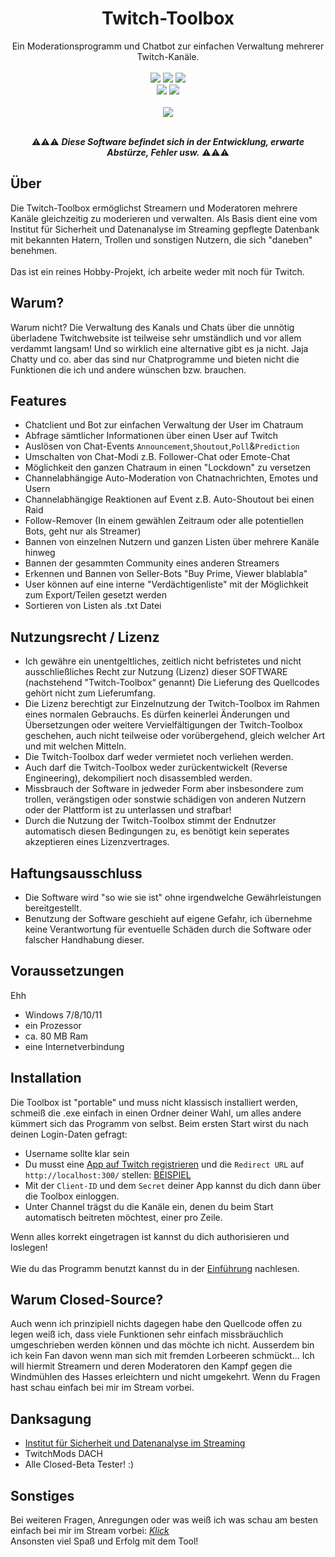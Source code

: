 
<div align=center style="text-align: center">
<h1 style="text-align: center"> Twitch-Toolbox </h1>
Ein Moderationsprogramm und Chatbot zur einfachen Verwaltung mehrerer Twitch-Kanäle.
</div>

<br>
<div align=center>
<img src="https://img.shields.io/badge/Windows%20x64-grey.svg?logo=windows" style="max-height: 300px;">  
<img src="https://img.shields.io/badge/.NET%206.0-grey.svg?logo=.net" style="max-height: 300px;">  
<img src="https://img.shields.io/badge/cSharp-grey.svg?logo=sharp" style="max-height: 300px;"> 
<br> 
<img src="https://img.shields.io/github/downloads/TehFl0w/Twitch-Toolbox/total" style="max-height: 300px;"> 
<img src="https://img.shields.io/github/downloads/TehFl0w/Twitch-Toolbox/latest/total" style="max-height: 300px;"> 
<br>
<br>  
<a href="https://www.twitch.tv/tehfl0w"><img src="https://img.shields.io/twitch/status/tehfl0w?logo=twitch&label=Twitch-Stream%3A&color=grey" style="max-height: 300px;"></a>
<br>
<br>
  
⚠⚠⚠ _**Diese Software befindet sich in der Entwicklung, erwarte Abstürze, Fehler usw.**_ ⚠⚠⚠
</div>

## Über
Die Twitch-Toolbox ermöglichst Streamern und Moderatoren mehrere Kanäle gleichzeitig zu moderieren und verwalten.
Als Basis dient eine vom Institut für Sicherheit und Datenanalyse im Streaming gepflegte Datenbank mit bekannten Hatern, Trollen und sonstigen Nutzern, die sich "daneben" benehmen.
<br><br>
Das ist ein reines Hobby-Projekt, ich arbeite weder mit noch für Twitch.

## Warum?
Warum nicht? Die Verwaltung des Kanals und Chats über die unnötig überladene Twitchwebsite ist teilweise sehr umständlich und vor allem verdammt langsam!
Und so wirklich eine alternative gibt es ja nicht. Jaja Chatty und co. aber das sind nur Chatprogramme und bieten nicht die Funktionen die ich und andere wünschen bzw. brauchen.

## Features
* Chatclient und Bot zur einfachen Verwaltung der User im Chatraum
* Abfrage sämtlicher Informationen über einen User auf Twitch
* Auslösen von Chat-Events `Announcement`,`Shoutout`,`Poll`&`Prediction`
* Umschalten von Chat-Modi z.B. Follower-Chat oder Emote-Chat
* Möglichkeit den ganzen Chatraum in einen "Lockdown" zu versetzen
* Channelabhängige Auto-Moderation von Chatnachrichten, Emotes und Usern
* Channelabhängige Reaktionen auf Event z.B. Auto-Shoutout bei einen Raid
* Follow-Remover (In einem gewählen Zeitraum oder alle potentiellen Bots, geht nur als Streamer)
* Bannen von einzelnen Nutzern und ganzen Listen über mehrere Kanäle hinweg
* Bannen der gesammten Community eines anderen Streamers
* Erkennen und Bannen von Seller-Bots "Buy Prime, Viewer blablabla"
* User können auf eine interne "Verdächtigenliste" mit der Möglichkeit zum Export/Teilen gesetzt werden
* Sortieren von Listen als .txt Datei

## Nutzungsrecht / Lizenz
* Ich gewähre ein unentgeltliches, zeitlich nicht befristetes und nicht ausschließliches Recht zur Nutzung (Lizenz) dieser SOFTWARE (nachstehend "Twitch-Toolbox“ genannt) Die Lieferung des Quellcodes gehört nicht zum Lieferumfang.
* Die Lizenz berechtigt zur Einzelnutzung der Twitch-Toolbox im Rahmen eines normalen Gebrauchs. Es dürfen keinerlei Änderungen und Übersetzungen oder weitere Vervielfältigungen der Twitch-Toolbox geschehen, auch nicht teilweise oder vorübergehend, gleich welcher Art und mit welchen Mitteln.
* Die Twitch-Toolbox darf weder vermietet noch verliehen werden.
* Auch darf die Twitch-Toolbox weder zurückentwickelt (Reverse Engineering), dekompiliert noch disassembled werden.
* Missbrauch der Software in jedweder Form aber insbesondere zum trollen, verängstigen oder sonstwie schädigen von anderen Nutzern oder der Plattform ist zu unterlassen und strafbar!
* Durch die Nutzung der Twitch-Toolbox stimmt der Endnutzer automatisch diesen Bedingungen zu, es benötigt kein seperates akzeptieren eines Lizenzvertrages.

## Haftungsausschluss
* Die Software wird "so wie sie ist" ohne irgendwelche Gewährleistungen bereitgestellt.
* Benutzung der Software geschieht auf eigene Gefahr, ich übernehme keine Verantwortung für eventuelle Schäden durch die Software oder falscher Handhabung dieser.

## Voraussetzungen
Ehh 
* Windows 7/8/10/11
* ein Prozessor
* ca. 80 MB Ram
* eine Internetverbindung

## Installation
Die Toolbox ist "portable" und muss nicht klassisch installiert werden, schmeiß die .exe einfach in einen Ordner deiner Wahl, um alles andere kümmert sich das Programm von selbst.
Beim ersten Start wirst du nach deinen Login-Daten gefragt:
* Username sollte klar sein
* Du musst eine [App auf Twitch registrieren](https://dev.twitch.tv/docs/authentication/register-app/) und die `Redirect URL` auf `http://localhost:300/` stellen: [BEISPIEL](https://github.com/TehFl0w/Twitch-Toolbox/blob/main/images/twitchapp.png)
* Mit der `Client-ID` und dem `Secret` deiner App kannst du dich dann über die Toolbox einloggen.
* Unter Channel trägst du die Kanäle ein, denen du beim Start automatisch beitreten möchtest, einer pro Zeile. 

Wenn alles korrekt eingetragen ist kannst du dich authorisieren und loslegen!<br><br>
Wie du das Programm benutzt kannst du in der [Einführung](https://github.com/TehFl0w/Twitch-Toolbox/blob/main/docs/quickstart.md) nachlesen.

## Warum Closed-Source?
Auch wenn ich prinzipiell nichts dagegen habe den Quellcode offen zu legen weiß ich, dass viele Funktionen sehr einfach missbräuchlich umgeschrieben werden können und das möchte ich nicht. Ausserdem bin ich kein Fan davon wenn man sich mit fremden Lorbeeren schmückt... Ich will hiermit Streamern und deren Moderatoren den Kampf gegen die Windmühlen des Hasses erleichtern und nicht umgekehrt. Wenn du Fragen hast schau einfach bei mir im Stream vorbei.

## Danksagung
* [Institut für Sicherheit und Datenanalyse im Streaming](https://isds.tech/)
* TwitchMods DACH
* Alle Closed-Beta Tester! :)

## Sonstiges
Bei weiteren Fragen, Anregungen oder was weiß ich was schau am besten einfach bei mir im Stream vorbei: [*Klick*](https://twitch.tv/tehfl0w)
<br>Ansonsten viel Spaß und Erfolg mit dem Tool!
